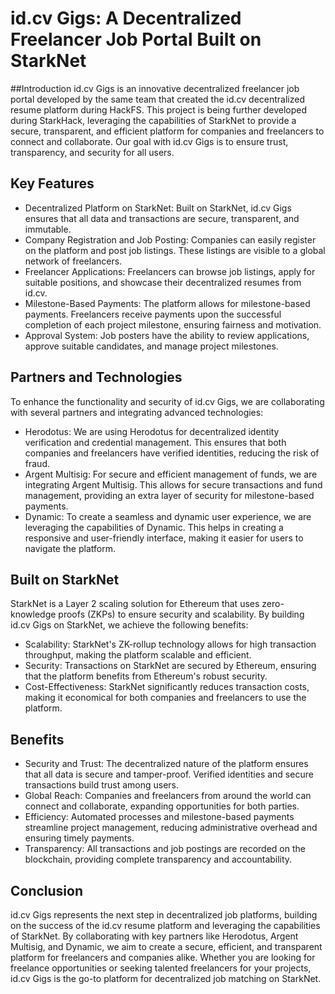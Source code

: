 # id.cv Gigs: A Decentralized Freelancer Job Portal Built on StarkNet
##Introduction
id.cv Gigs is an innovative decentralized freelancer job portal developed by the same team that created the id.cv decentralized resume platform during HackFS. This project is being further developed during StarkHack, leveraging the capabilities of StarkNet to provide a secure, transparent, and efficient platform for companies and freelancers to connect and collaborate. Our goal with id.cv Gigs is to ensure trust, transparency, and security for all users.

## Key Features
- Decentralized Platform on StarkNet: Built on StarkNet, id.cv Gigs ensures that all data and transactions are secure, transparent, and immutable.
- Company Registration and Job Posting: Companies can easily register on the platform and post job listings. These listings are visible to a global network of freelancers.
- Freelancer Applications: Freelancers can browse job listings, apply for suitable positions, and showcase their decentralized resumes from id.cv.
- Milestone-Based Payments: The platform allows for milestone-based payments. Freelancers receive payments upon the successful completion of each project milestone, ensuring fairness and motivation.
- Approval System: Job posters have the ability to review applications, approve suitable candidates, and manage project milestones.

## Partners and Technologies
To enhance the functionality and security of id.cv Gigs, we are collaborating with several partners and integrating advanced technologies:

- Herodotus: We are using Herodotus for decentralized identity verification and credential management. This ensures that both companies and freelancers have verified identities, reducing the risk of fraud.
- Argent Multisig: For secure and efficient management of funds, we are integrating Argent Multisig. This allows for secure transactions and fund management, providing an extra layer of security for milestone-based payments.
- Dynamic: To create a seamless and dynamic user experience, we are leveraging the capabilities of Dynamic. This helps in creating a responsive and user-friendly interface, making it easier for users to navigate the platform.
## Built on StarkNet
StarkNet is a Layer 2 scaling solution for Ethereum that uses zero-knowledge proofs (ZKPs) to ensure security and scalability. By building id.cv Gigs on StarkNet, we achieve the following benefits:

- Scalability: StarkNet's ZK-rollup technology allows for high transaction throughput, making the platform scalable and efficient.
- Security: Transactions on StarkNet are secured by Ethereum, ensuring that the platform benefits from Ethereum's robust security.
- Cost-Effectiveness: StarkNet significantly reduces transaction costs, making it economical for both companies and freelancers to use the platform.
## Benefits
- Security and Trust: The decentralized nature of the platform ensures that all data is secure and tamper-proof. Verified identities and secure transactions build trust among users.
- Global Reach: Companies and freelancers from around the world can connect and collaborate, expanding opportunities for both parties.
- Efficiency: Automated processes and milestone-based payments streamline project management, reducing administrative overhead and ensuring timely payments.
- Transparency: All transactions and job postings are recorded on the blockchain, providing complete transparency and accountability.
## Conclusion
id.cv Gigs represents the next step in decentralized job platforms, building on the success of the id.cv resume platform and leveraging the capabilities of StarkNet. By collaborating with key partners like Herodotus, Argent Multisig, and Dynamic, we aim to create a secure, efficient, and transparent platform for freelancers and companies alike. Whether you are looking for freelance opportunities or seeking talented freelancers for your projects, id.cv Gigs is the go-to platform for decentralized job matching on StarkNet.


